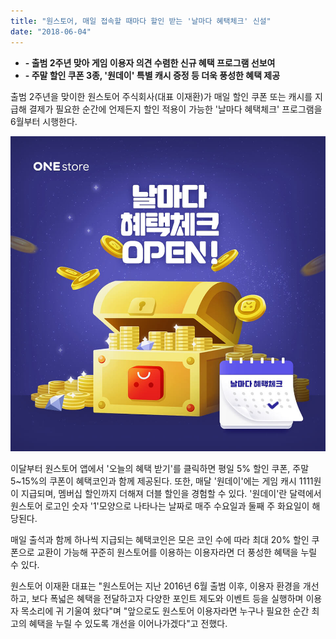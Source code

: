 ```yaml
---
title: "원스토어, 매일 접속할 때마다 할인 받는 '날마다 혜택체크' 신설"
date: "2018-06-04"
---
```


- **\- 출범 2주년 맞아 게임 이용자 의견 수렴한 신규 혜택 프로그램 선보여**
- **\- 주말 할인 쿠폰 3종, '원데이' 특별 캐시 증정 등 더욱 풍성한 혜택 제공**

출범 2주년을 맞이한 원스토어 주식회사(대표 이재환)가 매일 할인 쿠폰 또는 캐시를 지급해 결제가 필요한 순간에 언제든지 할인 적용이 가능한 '날마다 혜택체크' 프로그램을 6월부터 시행한다.

![](images/180604_01.jpg)

이달부터 원스토어 앱에서 '오늘의 혜택 받기'를 클릭하면 평일 5% 할인 쿠폰, 주말 5~15%의 쿠폰이 혜택코인과 함께 제공된다. 또한, 매달 '원데이'에는 게임 캐시 1111원이 지급되며, 멤버십 할인까지 더해져 더블 할인을 경험할 수 있다. '원데이'란 달력에서 원스토어 로고인 숫자 '1'모양으로 나타나는 날짜로 매주 수요일과 둘째 주 화요일이 해당된다.

매일 출석과 함께 하나씩 지급되는 혜택코인은 모은 코인 수에 따라 최대 20% 할인 쿠폰으로 교환이 가능해 꾸준히 원스토어를 이용하는 이용자라면 더 풍성한 혜택을 누릴 수 있다.

원스토어 이재환 대표는 "원스토어는 지난 2016년 6월 출범 이후, 이용자 환경을 개선하고, 보다 폭넓은 혜택을 전달하고자 다양한 포인트 제도와 이벤트 등을 실행하며 이용자 목소리에 귀 기울여 왔다"며 "앞으로도 원스토어 이용자라면 누구나 필요한 순간 최고의 혜택을 누릴 수 있도록 개선을 이어나가겠다"고 전했다.
